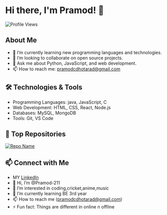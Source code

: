 # Hi there, I'm Pramod! 👋

![Profile Views](https://komarev.com/ghpvc/?username=Pramod-211&color=blue)

## About Me
- 🌱 I’m currently learning new programming languages and technologies.
- 👯 I’m looking to collaborate on open source projects.
- 💬 Ask me about Python, JavaScript, and web development.
- 📫 How to reach me: [pramodcdhotarad@gmail.com](mailto:pramodcdhotarad@gmail.com)

## 🛠️ Technologies & Tools
- Programming Languages: java, JavaScript, C
- Web Development: HTML, CSS, React, Node.js
- Databases: MySQL, MongoDB
- Tools: Git, VS Code

## 🌟 Top Repositories
[![Repo Name](https://github-readme-stats.vercel.app/api/pin/?username=Pramod-211&repo=repo-name&theme=radical)](https://github.com/Pramod-211/repo-name)

## 📫 Connect with Me
-  MY [LinkedIn](https://www.linkedin.com/in/pramod-c-dhotarad-1762aa233/)
- 👋 Hi, I’m @Pramod-211
- 👀 I’m interested in coding,cricket,anime,music
- 🌱 I’m currently learning BE 3rd year
- 📫 How to reach me (pramodcdhotarad@gmail.com)
- ⚡ Fun fact: Things are different in online n offline

<!---
Pramod-211/Pramod-211 is a ✨ special ✨ repository because its `README.md` (this file) appears on your GitHub profile.
You can click the Preview link to take a look at your changes.
--->
